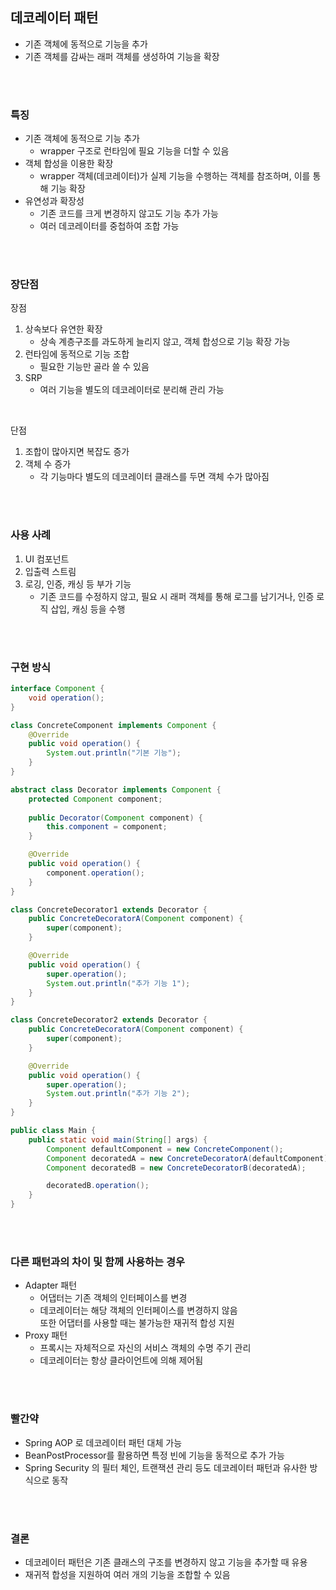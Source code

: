 ## 데코레이터 패턴
- 기존 객체에 동적으로 기능을 추가
- 기존 객체를 감싸는 래퍼 객체를 생성하여 기능을 확장

</br></br>

### 특징
- 기존 객체에 동적으로 기능 추가
  - wrapper 구조로 런타임에 필요 기능을 더할 수 있음
- 객체 합성을 이용한 확장
  - wrapper 객체(데코레이터)가 실제 기능을 수행하는 객체를 참조하며, 이를 통해 기능 확장
- 유연성과 확장성
  - 기존 코드를 크게 변경하지 않고도 기능 추가 가능
  - 여러 데코레이터를 중첩하여 조합 가능

</br></br>

### 장단점
장점
1. 상속보다 유연한 확장
   - 상속 계층구조를 과도하게 늘리지 않고, 객체 합성으로 기능 확장 가능
2. 런타임에 동적으로 기능 조합
   - 필요한 기능만 골라 쓸 수 있음
3. SRP
   - 여러 기능을 별도의 데코레이터로 분리해 관리 가능   
<br>
   
단점
1. 조합이 많아지면 복잡도 증가
2. 객체 수 증가
   - 각 기능마다 별도의 데코레이터 클래스를 두면 객체 수가 많아짐

</br></br>

### 사용 사례
1. UI 컴포넌트
2. 입출력 스트림
3. 로깅, 인증, 캐싱 등 부가 기능
   - 기존 코드를 수정하지 않고, 필요 시 래퍼 객체를 통해 로그를 남기거나, 인증 로직 삽입, 캐싱 등을 수행

</br></br>

### 구현 방식

```java
interface Component {
	void operation();
}

class ConcreteComponent implements Component {
	@Override
	public void operation() {
		System.out.println("기본 기능");
	}
}

abstract class Decorator implements Component {
	protected Component component;
	
	public Decorator(Component component) {
		this.component = component;
	}

	@Override
	public void operation() {
		component.operation();
	}
}

class ConcreteDecorator1 extends Decorator {
	public ConcreteDecoratorA(Component component) {
		super(component);
	}

	@Override
	public void operation() {
		super.operation();
		System.out.println("추가 기능 1");
	}
}

class ConcreteDecorator2 extends Decorator {
	public ConcreteDecoratorA(Component component) {
		super(component);
	}

	@Override
	public void operation() {
		super.operation();
		System.out.println("추가 기능 2");
	}
}

public class Main {
	public static void main(String[] args) {
		Component defaultComponent = new ConcreteComponent(); 
		Component decoratedA = new ConcreteDecoratorA(defaultComponent); 
		Component decoratedB = new ConcreteDecoratorB(decoratedA); 

		decoratedB.operation();
	}
}
```

</br></br>

### 다른 패턴과의 차이 및 함께 사용하는 경우
- Adapter 패턴
  - 어댑터는 기존 객체의 인터페이스를 변경
  - 데코레이터는 해당 객체의 인터페이스를 변경하지 않음 </br>
    또한 어댑터를 사용할 때는 불가능한 재귀적 합성 지원
- Proxy 패턴
  - 프록시는 자체적으로 자신의 서비스 객체의 수명 주기 관리
  - 데코레이터는 항상 클라이언트에 의해 제어됨

</br></br>

### 빨간약
- Spring AOP 로 데코레이터 패턴 대체 가능
- BeanPostProcessor를 활용하면 특정 빈에 기능을 동적으로 추가 가능
- Spring Security 의 필터 체인, 트랜잭션 관리 등도 데코레이터 패턴과 유사한 방식으로 동작
  
</br></br>

### 결론
- 데코레이터 패턴은 기존 클래스의 구조를 변경하지 않고 기능을 추가할 때 유용
- 재귀적 합성을 지원하여 여러 개의 기능을 조합할 수 있음

